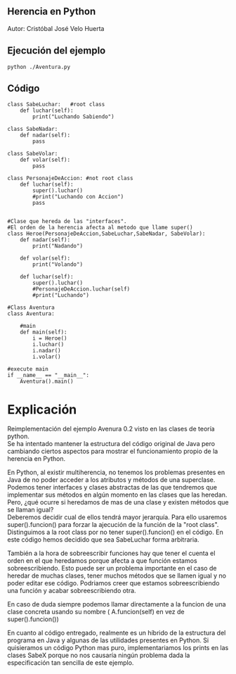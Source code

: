 ## Herencia en Python
Autor: Cristóbal José Velo Huerta

## Ejecución del ejemplo
```
python ./Aventura.py
```

## Código
```
class SabeLuchar:   #root class
    def luchar(self):
        print("Luchando Sabiendo")

class SabeNadar:
    def nadar(self):
        pass

class SabeVolar:
    def volar(self):
        pass

class PersonajeDeAccion: #not root class
    def luchar(self):
        super().luchar()
        #print("Luchando con Accion")
        pass


#Clase que hereda de las "interfaces".
#El orden de la herencia afecta al metodo que llame super()
class Heroe(PersonajeDeAccion,SabeLuchar,SabeNadar, SabeVolar):
    def nadar(self):
        print("Nadando")

    def volar(self):
        print("Volando")

    def luchar(self):
        super().luchar()
        #PersonajeDeAccion.luchar(self)
        #print("Luchando")
    
#Class Aventura
class Aventura:

    #main
    def main(self):
        i = Heroe()
        i.luchar()
        i.nadar()
        i.volar()

#execute main
if __name__ == "__main__":
    Aventura().main()

```

# Explicación
Reimplementación del ejemplo Avenura 0.2 visto en las clases de teoría python.
<br>
Se ha intentado mantener la estructura del código original de Java pero cambiando ciertos aspectos para mostrar el funcionamiento propio de la herencia en Python.

En Python, al existir multiherencia, no tenemos los problemas presentes en Java de no poder acceder a los atributos y métodos de una superclase.
<br>
Podemos tener interfaces y clases abstractas de las que tendremos que implementar sus métodos en algún momento en las clases que las heredan.
Pero, ¿qué ocurre si heredamos de mas de una clase y existen métodos que se llaman igual?
<br>
Deberemos decidir cual de ellos tendrá mayor jerarquía. Para ello usaremos super().funcion() para forzar la ajecución de la función de la "root class". Distinguimos a la root class por no tener super().funcion() en el código. En este código hemos decidido que sea SabeLuchar forma arbitraria.

También a la hora de sobreescribir funciones hay que tener el cuenta el orden en el que heredamos porque afecta a que función estamos sobreescribiendo. Esto puede ser un problema importante en el caso de heredar de muchas clases, tener muchos métodos que se llamen igual y no poder editar ese código. Podriamos creer que estamos sobreescribiendo una función y acabar sobreescribiendo otra.

En caso de duda siempre podemos llamar directamente a la funcion de una clase concreta usando su nombre ( A.funcion(self) en vez de super().funcion())

En cuanto al código entregado, realmente es un híbrido de la estructura del programa en Java y algunas de las utilidades presentes en Python. Si quisieramos un código Python mas puro, implementariamos los prints en las clases SabeX porque no nos causaría ningún problema dada la especificación tan sencilla de este ejemplo.
